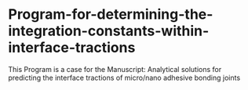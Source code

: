 # Program-for-determining-the-integration-constants-within-interface-tractions
This Program is a case for the Manuscript: Analytical solutions for predicting the interface tractions of micro/nano adhesive bonding joints
